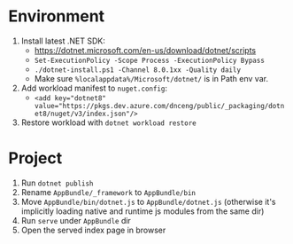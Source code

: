 # Environment
1. Install latest .NET SDK:
   - https://dotnet.microsoft.com/en-us/download/dotnet/scripts
   - `Set-ExecutionPolicy -Scope Process -ExecutionPolicy Bypass`
   - `./dotnet-install.ps1 -Channel 8.0.1xx -Quality daily`
   - Make sure `%localappdata%/Microsoft/dotnet/` is in Path env var.
2. Add workload manifest to `nuget.config`:
   - `<add key="dotnet8" value="https://pkgs.dev.azure.com/dnceng/public/_packaging/dotnet8/nuget/v3/index.json"/>`
3. Restore workload with `dotnet workload restore`

# Project
1. Run `dotnet publish`
2. Rename `AppBundle/_framework` to `AppBundle/bin`
3. Move `AppBundle/bin/dotnet.js` to `AppBundle/dotnet.js` (otherwise it's implicitly loading native and runtime js modules from the same dir)
4. Run `serve` under `AppBundle` dir
5. Open the served index page in browser
